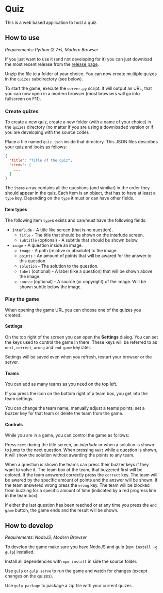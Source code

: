 Quiz
====

This is a web based application to host a quiz.

How to use
----------

*Requirements: Python (2.7+), Modern Browser*

If you just want to use it (and not developing for it) you can just download
the most recent release from the [release page](./releases).

Unzip the file to a folder of your choice. You can now create multiple quizes
in the `quizes` subdirectory (see below).

To start the game, execute the `server.py` script. It will output an URL, that you
can now open in a modern browser (most browsers will go into fullscreen on F11).

### Create quizes

To create a new quiz, create a new folder (with a name of your choice) in the `quizes`
directory (no matter if you are using a downloaded version or if you are developing
with the source code).

Place a file named `quiz.json` inside that directory. This JSON files describes your quiz
and looks as follows:

```JSON
{
  "title": "Title of the quiz",
  "items": [
  	...
  ]
}
```

The `items` array contains all the questions (and similiar) in the order
they should appear in the quiz. Each item is an object, that has to have at
least a `type` key. Depending on the `type` it must or can have other fields.

#### Item types

The following item `type`s exists and can/must have the following fields:

* `interlude` - A title like screen (that is no question).
  * `title` - The title that should be shown on the interlude screen.
  * `subtitle` (optional) - A subtitle that should be shown below.
* `image` - A question inside an image.
  * `image` - A path (relative or absolute) to the image.
  * `points` - An amount of points that will be awared for the answer to this question.
  * `solution` - The solution to the question.
  * `label` (optional) - A label (like a question) that will be shown above the image.
  * `source` (optional) - A source (or copyright) of the image. Will be shown subtle below the image.

### Play the game

When opening the game URL you can choose one of the quizes you created.

#### Settings

On the top right of the screen you can open the **Settings** dialog.
You can set the keys used to control the game in there. These keys will be
referred to as `next`, `correct`, `wrong` and `end game` key later.

Settings will be saved even when you refresh, restart your browser or the server.

#### Teams

You can add as many teams as you need on the top left.

If you press the icon on the bottom right of a team box, you get into the team settings.

You can change the team name, manually adjust a teams points, set a buzzer key for that team
or delete the team from the game.

#### Controls

While you are in a game, you can control the game as follows:

Press `next` during the title screen, an *interlude* or when a solution is shown to jump to 
the next question. When pressing `next` while a question is shown, it will show the solution
without awarding the points to any team.

When a question is shown the teams can press their buzzer keys if they want to solve it.
The team box of the team, that buzzered first will be colored. If the team answered correctly
press the `correct` key. The team will be awared by the specific amount of points and the
answer will be shown. If the team answered wrong press the `wrong` key. The team will be
blocked from buzzing for a specific amount of time (indicated by a red progress line in the team
box).

If either the last question has been reached or at any time you press the `end game` button,
the game ends and the result will be shown.

How to develop
--------------

*Requirements: NodeJS, Modern Browser*

To develop the game make sure you have NodeJS and gulp (`npm install -g gulp`) installed.

Install all dependencies with `npm install` in side the source folder.

Use `gulp` or `gulp serve` to run the game and watch for changes (except changes on the quizes).

Use `gulp package` to package a zip file with your current quizes.